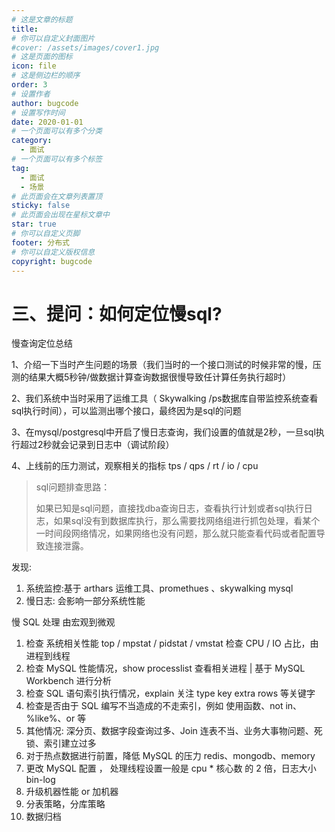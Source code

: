 ```yaml
---
# 这是文章的标题
title: 
# 你可以自定义封面图片
#cover: /assets/images/cover1.jpg
# 这是页面的图标
icon: file
# 这是侧边栏的顺序
order: 3
# 设置作者
author: bugcode
# 设置写作时间
date: 2020-01-01
# 一个页面可以有多个分类
category:
  - 面试
# 一个页面可以有多个标签
tag:
  - 面试
  - 场景
# 此页面会在文章列表置顶
sticky: false
# 此页面会出现在星标文章中
star: true
# 你可以自定义页脚
footer: 分布式
# 你可以自定义版权信息
copyright: bugcode
---
```


# 三、提问：如何定位慢sql?

慢查询定位总结

1、介绍一下当时产生问题的场景（我们当时的一个接口测试的时候非常的慢，压测的结果大概5秒钟/做数据计算查询数据很慢导致任计算任务执行超时）

2、我们系统中当时采用了运维工具（ Skywalking /ps数据库自带监控系统查看sql执行时间），可以监测出哪个接口，最终因为是sql的问题

3、在mysql/postgresql中开启了慢日志查询，我们设置的值就是2秒，一旦sql执行超过2秒就会记录到日志中（调试阶段）

4、上线前的压力测试，观察相关的指标 tps / qps / rt / io / cpu

> sql问题排查思路：
>
> 如果已知是sql问题，直接找dba查询日志，查看执行计划或者sql执行日志，如果sql没有到数据库执行，那么需要找网络组进行抓包处理，看某个一时间段网络情况，如果网络也没有问题，那么就只能查看代码或者配置导致连接泄露。

发现:

1. 系统监控:基于 arthars 运维工具、promethues 、skywalking  mysql
2. 慢日志: 会影响一部分系统性能

慢 SQL 处理 由宏观到微观

1. 检查 系统相关性能 top / mpstat / pidstat / vmstat 检查 CPU / IO 占比，由进程到线程
2. 检查 MySQL 性能情况，show processlist 查看相关进程 | 基于 MySQL Workbench 进行分析
3. 检查 SQL 语句索引执行情况，explain 关注 type key extra rows 等关键字
4. 检查是否由于 SQL 编写不当造成的不走索引，例如 使用函数、not in、%like%、or 等
5. 其他情况: 深分页、数据字段查询过多、Join 连表不当、业务大事物问题、死锁、索引建立过多
6. 对于热点数据进行前置，降低 MySQL 的压力 redis、mongodb、memory
7. 更改 MySQL 配置 ， 处理线程设置一般是 cpu * 核心数 的 2 倍，日志大小 bin-log
8. 升级机器性能 or 加机器
9. 分表策略，分库策略
10. 数据归档